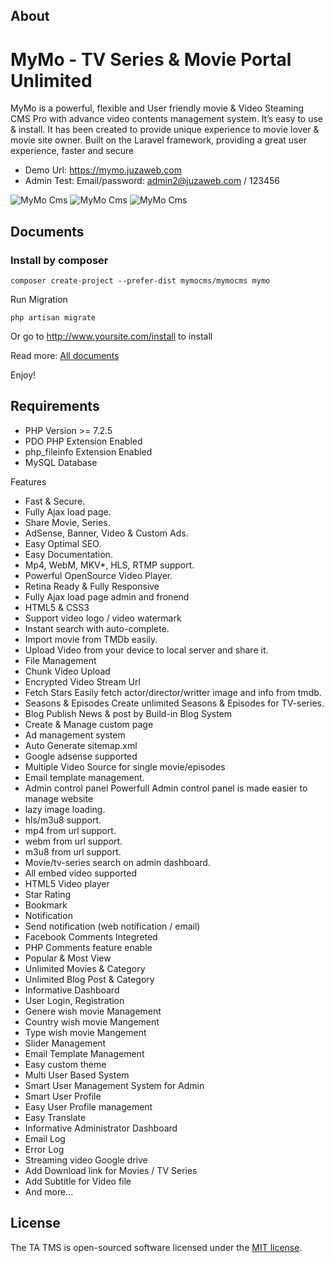 ## About
MyMo - TV Series & Movie Portal Unlimited
=========================================

MyMo is a powerful, flexible and User friendly movie & Video Steaming CMS Pro with advance video contents management system. It’s easy to use & install. It has been created to provide unique experience to movie lover & movie site owner. Built on the Laravel framework, providing a great user experience, faster and secure

- Demo Url: https://mymo.juzaweb.com
- Admin Test: Email/password: admin2@juzaweb.com / 123456

![MyMo Cms](https://i.imgur.com/XvrwjM1.png "MyMo Cms")
![MyMo Cms](https://i.imgur.com/s8luMke.png "MyMo Cms")
![MyMo Cms](https://i.imgur.com/julpxXe.png "MyMo Cms")

## Documents

### Install by composer
```
composer create-project --prefer-dist mymocms/mymocms mymo
```
Run Migration
```
php artisan migrate
```
Or go to http://www.yoursite.com/install to install

Read more: [All documents](https://mymo-docs.juzaweb.com/)

Enjoy!

## Requirements
- PHP Version >= 7.2.5
- PDO PHP Extension Enabled
- php_fileinfo Extension Enabled
- MySQL Database

Features
- Fast & Secure.
- Fully Ajax load page.
- Share Movie, Series.
- AdSense, Banner, Video & Custom Ads.
- Easy Optimal SEO.
- Easy Documentation.
- Mp4, WebM, MKV*, HLS, RTMP support.
- Powerful OpenSource Video Player.
- Retina Ready & Fully Responsive
- Fully Ajax load page admin and fronend
- HTML5 & CSS3
- Support video logo / video watermark
- Instant search with auto-complete.
- Import movie from TMDb easily.
- Upload Video from your device to local server and share it.
- File Management
- Chunk Video Upload
- Encrypted Video Stream Url
- Fetch Stars Easily fetch actor/director/writter image and info from tmdb.
- Seasons & Episodes Create unlimited Seasons & Episodes for TV-series.
- Blog Publish News & post by Build-in Blog System
- Create & Manage custom page
- Ad management system
- Auto Generate sitemap.xml
- Google adsense supported
- Multiple Video Source for single movie/episodes
- Email template management.
- Admin control panel Powerfull Admin control panel is made easier to manage website
- lazy image loading.
- hls/m3u8 support.
- mp4 from url support.
- webm from url support.
- m3u8 from url support.
- Movie/tv-series search on admin dashboard.
- All embed video supported
- HTML5 Video player
- Star Rating
- Bookmark
- Notification
- Send notification (web notification / email)
- Facebook Comments Integreted
- PHP Comments feature enable
- Popular & Most View
- Unlimited Movies & Category
- Unlimited Blog Post & Category
- Informative Dashboard
- User Login, Registration
- Genere wish movie Management
- Country wish movie Mangement
- Type wish movie Mangement
- Slider Management
- Email Template Management
- Easy custom theme
- Multi User Based System
- Smart User Management System for Admin
- Smart User Profile
- Easy User Profile management
- Easy Translate
- Informative Administrator Dashboard
- Email Log
- Error Log
- Streaming video Google drive
- Add Download link for Movies / TV Series
- Add Subtitle for Video file
- And more...

## License

The TA TMS is open-sourced software licensed under the [MIT license](https://opensource.org/licenses/MIT).
